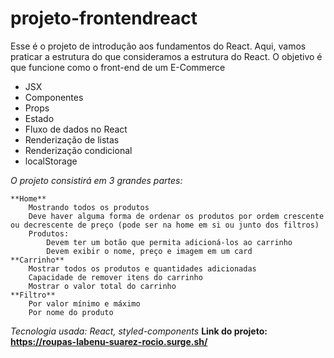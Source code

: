 # projeto-frontendreact

Esse é o projeto de introdução aos fundamentos do React. Aqui, vamos praticar a estrutura do que consideramos a estrutura do React. O objetivo é que funcione como o front-end de um E-Commerce

- JSX
- Componentes
- Props
- Estado
- Fluxo de dados no React
- Renderização de listas
- Renderização condicional
- localStorage

_O projeto consistirá em 3 grandes partes:_

    **Home**
        Mostrando todos os produtos
        Deve haver alguma forma de ordenar os produtos por ordem crescente ou decrescente de preço (pode ser na home em si ou junto dos filtros)
        Produtos:
            Devem ter um botão que permita adicioná-los ao carrinho
            Devem exibir o nome, preço e imagem em um card
    **Carrinho**
        Mostrar todos os produtos e quantidades adicionadas
        Capacidade de remover itens do carrinho
        Mostrar o valor total do carrinho
    **Filtro**
        Por valor mínimo e máximo
        Por nome do produto

_Tecnologia usada: React, styled-components_
**Link do projeto: https://roupas-labenu-suarez-rocio.surge.sh/**

